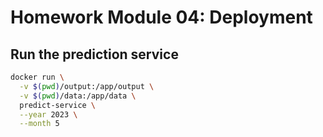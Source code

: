 # Homework Module 04: Deployment

## Run the prediction service

```bash
docker run \
  -v $(pwd)/output:/app/output \
  -v $(pwd)/data:/app/data \
  predict-service \
  --year 2023 \
  --month 5
```
